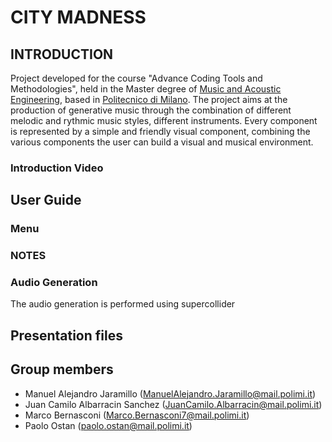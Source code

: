 # **CITY MADNESS**

## INTRODUCTION
Project developed for the course "Advance Coding Tools and Methodologies", held in the Master degree of [Music and Acoustic Engineering](https://suono.polimi.it/), based in [Politecnico di Milano](https://www.polimi.it/). 
  The project aims at the production of generative music through the combination of different melodic and rythmic music styles, different instruments. Every component is represented by a simple and friendly visual component, combining the various components the user can build a visual and musical environment.

### Introduction Video

## User Guide

### Menu 

### NOTES 



### Audio Generation

The audio generation is performed using supercollider

## Presentation files

## Group members
- Manuel Alejandro Jaramillo  (ManuelAlejandro.Jaramillo@mail.polimi.it)
- Juan Camilo Albarracin Sanchez  (JuanCamilo.Albarracin@mail.polimi.it)
- Marco Bernasconi  (Marco.Bernasconi7@mail.polimi.it)
- Paolo Ostan (paolo.ostan@mail.polimi.it)
